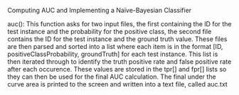 Computing AUC and Implementing a Naïve-Bayesian Classifier

auc():
This function asks for two input files, the first containing the ID for the test instance and the probability for the positive class, the second file contains the ID for the test instance and the ground truth value. These files are then parsed and sorted into a list where each item is in the format [ID, positiveClassProbability, groundTruth] for each test instance. This list is then iterated through to identify the truth positive rate and false positive rate after each occurence. These values are stored in the tpr[] and fpr[] lists so they can then be used for the final AUC calculation. The final under the curve area is printed to the screen and written into a text file, called auc.txt

